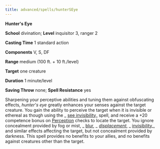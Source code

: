```yaml
---
title: advanced/spells/hunterSEye
---
```

 **Hunter's Eye**

**School** divination; **Level** inquisitor 3, ranger 2

**Casting Time** 1 standard action

**Components** V, S, DF

**Range** medium (100 ft. + 10 ft./level)

**Target** one creature

**Duration** 1 minute/level

**Saving Throw** none; **Spell Resistance** yes

Sharpening your perceptive abilities and tuning them against obfuscating effects, _hunter's eye_ greatly enhances your senses against the target creature. You gain the ability to perceive the target when it is invisible or ethereal as though using the _ [see invisibility](../../spells/seeInvisibility#_see-invisibility)_ spell, and receive a +20 competence bonus on [Perception](../../skills/perception#_perception) checks to locate the target. You ignore concealment provided by fog or mist, _ [blur](../../spells/blur#_blur)_, _ [displacement](../../spells/displacement#_displacement)_, _ [invisibility](../../spells/invisibility#_invisibility)_, and similar effects affecting the target, but not concealment provided by darkness. This spell provides no benefits to your allies, and no benefits against creatures other than the target.

